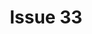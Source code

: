 ---
title: 'Issue 33'

metaDesc: 'A made up agency site that you build if you take Learn Eleventy From Scratch, by Piccalilli'

layout: 'layouts/home.html'

intro:
  eyebrow: 'Digital Marketing is our'
  main: 'Bread & Butter'
  summary: 'Let us help you create the perfect campaign with our multi-faceted team of talented creatives.'
  buttonText: 'See our work'
  buttonUrl: '/work'
  image: '/images/bg/toast.jpg'
  imageAlt: 'Buttered toasted white bread'

primaryCTA:
  title: 'This is an agency that doesn’t actually exist'
  summary: 'This is the project site you build when you take the “Learn
    Eleventy From Scratch” course so it is all made up as a pretend
    context. You will learn a lot about Eleventy by building this site
    though. Take the course today!'
  buttonText: 'Buy a copy'
  buttonUrl: 'https://learneleventyfromscratch.com'

featuredWork:
  title: 'Selected work'
  summary: 'Some stuff that should give you an idea of what we’re all about.'

studioFeed:
  title: 'From inside the studio'
---